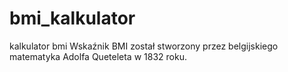 # bmi_kalkulator
 kalkulator bmi
Wskaźnik BMI został stworzony przez belgijskiego matematyka Adolfa Queteleta w 1832 roku.
